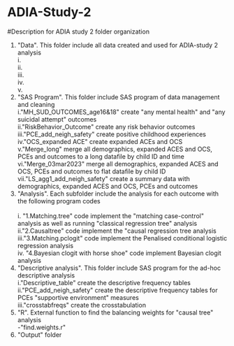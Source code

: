 # ADIA-Study-2
#Description for ADIA study 2 folder organization<br> 

1. "Data".  This folder include all data created and used for ADIA-study 2 analysis<br>
    i.<br>
    ii.<br>
    iii.<br>
    iv.<br>
    v.<br>
2. "SAS Program". This folder include SAS program of data management and cleaning<br>
    i."MH_SUD_OUTCOMES_age16&18" create "any mental health" and "any suicidal attempt" outcomes <br>
    ii."RiskBehavior_Outcome" create any risk behavior outcomes <br>
    iii."PCE_add_neigh_safety" create positive childhood experiences <br>
    iv."OCS_expanded ACE" create expanded ACEs and OCS<br>
    v."Merge_long" merge all demographics, expanded ACES and OCS, PCEs and outcomes to a long datafile by child ID and time<br>
    vi."Merge_03mar2023" merge all demographics, expanded ACES and OCS, PCEs and outcomes to flat datafile by child ID<br>
    vii."LS_agg1_add_neigh_safety" create a summary data with demographics, expanded ACES and OCS, PCEs and outcomes<br> 
3. "Analysis". Each subfolder include the analysis for each outcome with the following program codes<br>   
    i. "1.Matching.tree" code implement the "matching case-control" analysis as well as running "classical regression tree" analysis<br>
    ii."2.Causaltree" code implement the "causal regression tree analysis<br>
    iii."3.Matching.pclogit" code implement the Penalised conditional logistic regression analysis<br>
    iv.	"4.Bayesian clogit with horse shoe" code implement Bayesian clogit analysis<br>
4. "Descriptive analysis". This folder include SAS program for the ad-hoc descriptive analysis<br>
    i."Descriptive_table" create the descriptive frequency tables<br>
    ii."PCE_add_neigh_safety" create the descriptive frequency tables for PCEs "supportive environment" measures<br>
    iii."crosstabfreqs" create the crosstabulation<br>
5. "R".  External function to find the balancing weights for "causal tree" analysis<br>
   -"find.weights.r"<br>  
6. "Output" folder
